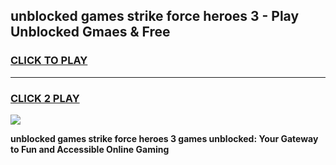 
## unblocked games strike force heroes 3 - Play Unblocked Gmaes & Free
<h3>
<a href="https://premium.freeplayer.one?title=unblocked_games_strike_force_heroes_3&ref=19F">CLICK TO PLAY</a></h3>
<hr>

<h3>
<a href="https://premium.freeplayer.one?title=unblocked_games_strike_force_heroes_3&ref=19F">CLICK 2 PLAY</a>
  
</h3>

<a href="https://premium.freeplayer.one?title=unblocked_games_strike_force_heroes_3&ref=19F/"><img src="https://clearcache.store/games.png"></a>


**unblocked games strike force heroes 3 games unblocked: Your Gateway to Fun and Accessible Online Gaming**
